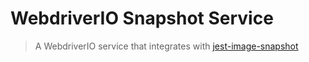 WebdriverIO Snapshot Service
==============================

> A WebdriverIO service that integrates with [jest-image-snapshot](https://jestjs.io/docs/snapshot-testing)
